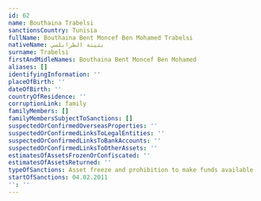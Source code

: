 ```yaml
---
id: 62
name: Bouthaina Trabelsi
sanctionsCountry: Tunisia
fullName: Bouthaina Bent Moncef Ben Mohamed Trabelsi
nativeName: بثينة الطرابلسي
surname: Trabelsi
firstAndMidleNames: Bouthaina Bent Moncef Ben Mohamed
aliases: []
identifyingInformation: ''
placeOfBirth: ''
dateOfBirth: ''
countryOfResidence: ''
corruptionLink: family
familyMembers: []
familyMembersSubjectToSanctions: []
suspectedOrConfirmedOverseasProperties: ''
suspectedOrConfirmedLinksToLegalEntities: ''
suspectedOrConfirmedLinksToBankAccounts: ''
suspectedOrConfirmedLinksToOtherAssets: ''
estimatesOfAssetsFrozenOrConfiscated: ''
estimatesOfAssetsReturned: ''
typeOfSanctions: Asset freeze and prohibition to make funds available
startOfSanctions: 04.02.2011
'': ''
---
```



